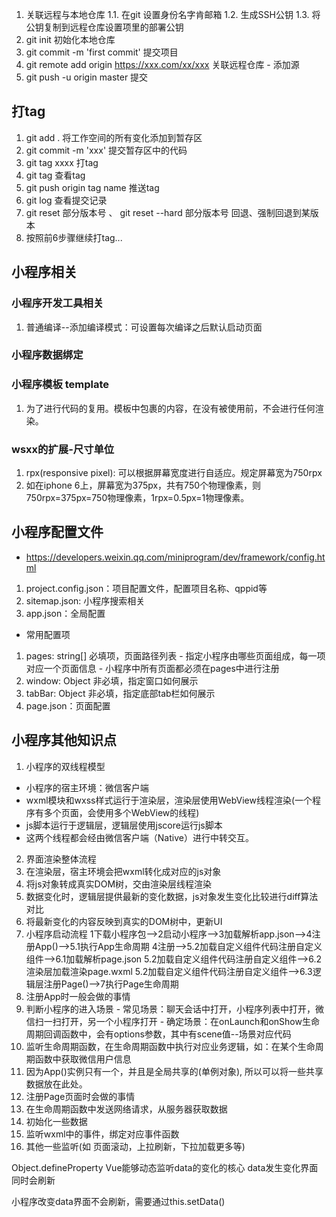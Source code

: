 1. 关联远程与本地仓库
  1.1. 在git 设置身份名字肯邮箱
  1.2. 生成SSH公钥
  1.3. 将公钥复制到远程仓库设置项里的部署公钥
2. git init 初始化本地仓库 
3. git commit -m 'first commit' 提交项目 
4. git remote add origin https://xxx.com/xx/xxx  关联远程仓库 - 添加源 
5. git push -u origin master  提交 

## 打tag
1. git add . 将工作空间的所有变化添加到暂存区
2. git commit -m 'xxx' 提交暂存区中的代码
3. git tag xxxx  打tag
4. git tag  查看tag
5. git push origin tag name  推送tag
5. git log  查看提交记录
6. git reset 部分版本号 、 git reset --hard 部分版本号  回退、强制回退到某版本
7. 按照前6步骤继续打tag...

## 小程序相关
### 小程序开发工具相关
1. 普通编译--添加编译模式：可设置每次编译之后默认启动页面
### 小程序数据绑定
### 小程序模板 template
1. 为了进行代码的复用。模板中包裹的内容，在没有被使用前，不会进行任何渲染。
### wsxx的扩展-尺寸单位
1. rpx(responsive pixel): 可以根据屏幕宽度进行自适应。规定屏幕宽为750rpx
2. 如在iphone 6上，屏幕宽为375px，共有750个物理像素，则750rpx=375px=750物理像素，1rpx=0.5px=1物理像素。
## 小程序配置文件
- https://developers.weixin.qq.com/miniprogram/dev/framework/config.html
1. project.config.json：项目配置文件，配置项目名称、qppid等
2. sitemap.json: 小程序搜索相关
3. app.json：全局配置
  - 常用配置项
  1. pages: string[] 必填项，页面路径列表
    - 指定小程序由哪些页面组成，每一项对应一个页面信息
    - 小程序中所有页面都必须在pages中进行注册
  2. window: Object 非必填，指定窗口如何展示
  3. tabBar: Object 非必填，指定底部tab栏如何展示
4. page.json：页面配置
## 小程序其他知识点
1. 小程序的双线程模型
  - 小程序的宿主环境：微信客户端
  - wxml模块和wxss样式运行于渲染层，渲染层使用WebView线程渲染(一个程序有多个页面，会使用多个WebView的线程)
  - js脚本运行于逻辑层，逻辑层使用jscore运行js脚本
  - 这两个线程都会经由微信客户端（Native）进行中转交互。
2. 界面渲染整体流程
  1. 在渲染层，宿主环境会把wxml转化成对应的js对象
  2. 将js对象转成真实DOM树，交由渲染层线程渲染
  3. 数据变化时，逻辑层提供最新的变化数据，js对象发生变化比较进行diff算法对比
  4. 将最新变化的内容反映到真实的DOM树中，更新UI
3. 小程序启动流程
  1下载小程序包-->2启动小程序-->3加载解析app.json-->4注册App()-->5.1执行App生命周期
  4注册-->5.2加载自定义组件代码注册自定义组件-->6.1加载解析page.json
  5.2加载自定义组件代码注册自定义组件-->6.2渲染层加载渲染page.wxml
  5.2加载自定义组件代码注册自定义组件-->6.3逻辑层注册Page()-->7执行Page生命周期
4. 注册App时一般会做的事情
  1. 判断小程序的进入场景
    - 常见场景：聊天会话中打开，小程序列表中打开，微信扫一扫打开，另一个小程序打开
    - 确定场景：在onLaunch和onShow生命周期回调函数中，会有options参数，其中有scene值--场景对应代码
  2. 监听生命周期函数，在生命周期函数中执行对应业务逻辑，如：在某个生命周期函数中获取微信用户信息
  3. 因为App()实例只有一个，并且是全局共享的(单例对象), 所以可以将一些共享数据放在此处。
5. 注册Page页面时会做的事情
  1. 在生命周期函数中发送网络请求，从服务器获取数据
  2. 初始化一些数据
  3. 监听wxml中的事件，绑定对应事件函数
  4. 其他一些监听(如 页面滚动，上拉刷新，下拉加载更多等)


Object.defineProperty Vue能够动态监听data的变化的核心
data发生变化界面同时会刷新

小程序改变data界面不会刷新，需要通过this.setData()